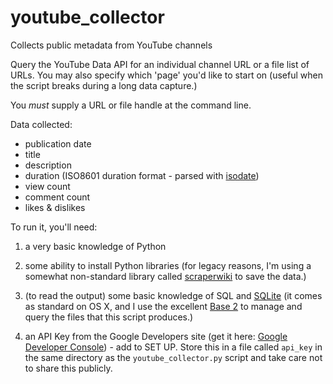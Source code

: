 # youtube_collector
Collects public metadata from YouTube channels


Query the YouTube Data API for an individual channel URL or a file list of URLs.
You may also specify which 'page' you'd like to start on (useful when the script
breaks during a long data capture.)

You _must_ supply a URL or file handle at the command line.

Data collected:
* publication date
* title
* description
* duration (ISO8601 duration format - parsed with [isodate](https://pypi.python.org/pypi/isodate))
* view count
* comment count
* likes & dislikes

To run it, you'll need:

1. a very basic knowledge of Python

2. some ability to install Python libraries (for legacy reasons,
I'm using a somewhat non-standard library called
[scraperwiki](https://pypi.python.org/pypi/scraperwiki) to save the data.)

3. (to read the output) some basic knowledge of SQL and
[SQLite](https://www.sqlite.org/) (it comes as standard on OS X,
and I use the excellent [Base 2](https://menial.co.uk/base/) to manage and
query the files that this script produces.)

4. an API Key from the Google Developers site
(get it here: [Google Developer Console](https://console.developers.google.com/)) -
add to SET UP. Store this in a file called `api_key` in the same directory as the `youtube_collector.py` script and take care not to share this publicly.
